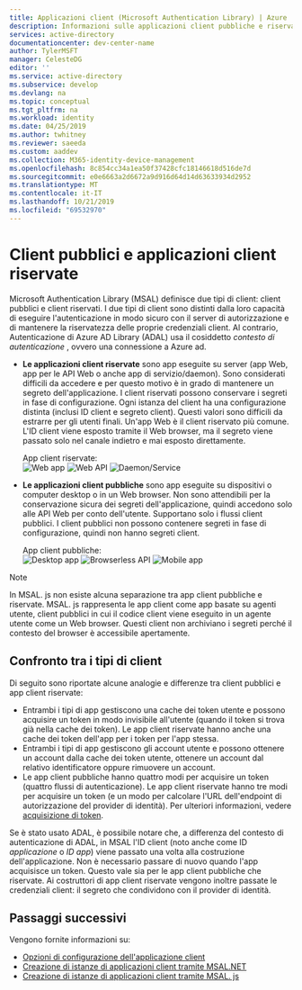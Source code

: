 ```yaml
---
title: Applicazioni client (Microsoft Authentication Library) | Azure
description: Informazioni sulle applicazioni client pubbliche e riservate in Microsoft Authentication Library (MSAL).
services: active-directory
documentationcenter: dev-center-name
author: TylerMSFT
manager: CelesteDG
editor: ''
ms.service: active-directory
ms.subservice: develop
ms.devlang: na
ms.topic: conceptual
ms.tgt_pltfrm: na
ms.workload: identity
ms.date: 04/25/2019
ms.author: twhitney
ms.reviewer: saeeda
ms.custom: aaddev
ms.collection: M365-identity-device-management
ms.openlocfilehash: 8c854cc34a1ea50f37428cfc18146618d516de7d
ms.sourcegitcommit: e0e6663a2d6672a9d916d64d14d63633934d2952
ms.translationtype: MT
ms.contentlocale: it-IT
ms.lasthandoff: 10/21/2019
ms.locfileid: "69532970"
---
```

# <a name="public-client-and-confidential-client-applications"></a>Client pubblici e applicazioni client riservate
Microsoft Authentication Library (MSAL) definisce due tipi di client: client pubblici e client riservati. I due tipi di client sono distinti dalla loro capacità di eseguire l'autenticazione in modo sicuro con il server di autorizzazione e di mantenere la riservatezza delle proprie credenziali client. Al contrario, Autenticazione di Azure AD Library (ADAL) usa il cosiddetto *contesto di autenticazione* , ovvero una connessione a Azure ad.

- **Le applicazioni client riservate** sono app eseguite su server (app Web, app per le API Web o anche app di servizio/daemon). Sono considerati difficili da accedere e per questo motivo è in grado di mantenere un segreto dell'applicazione. I client riservati possono conservare i segreti in fase di configurazione. Ogni istanza del client ha una configurazione distinta (inclusi ID client e segreto client). Questi valori sono difficili da estrarre per gli utenti finali. Un'app Web è il client riservato più comune. L'ID client viene esposto tramite il Web browser, ma il segreto viene passato solo nel canale indietro e mai esposto direttamente.

    App client riservate: <BR>
    ![Web app ](media/msal-client-applications/web-app.png) ![Web API ](media/msal-client-applications/web-api.png) ![Daemon/Service ](media/msal-client-applications/daemon-service.png)

- **Le applicazioni client pubbliche** sono app eseguite su dispositivi o computer desktop o in un Web browser. Non sono attendibili per la conservazione sicura dei segreti dell'applicazione, quindi accedono solo alle API Web per conto dell'utente. Supportano solo i flussi client pubblici. I client pubblici non possono contenere segreti in fase di configurazione, quindi non hanno segreti client.

    App client pubbliche: <BR>
    ![Desktop app ](media/msal-client-applications/desktop-app.png) ![Browserless API ](media/msal-client-applications/browserless-app.png) ![Mobile app ](media/msal-client-applications/mobile-app.png)

> [!NOTE]
> In MSAL. js non esiste alcuna separazione tra app client pubbliche e riservate.  MSAL. js rappresenta le app client come app basate su agenti utente, client pubblici in cui il codice client viene eseguito in un agente utente come un Web browser. Questi client non archiviano i segreti perché il contesto del browser è accessibile apertamente.

## <a name="comparing-the-client-types"></a>Confronto tra i tipi di client
Di seguito sono riportate alcune analogie e differenze tra client pubblici e app client riservate:

- Entrambi i tipi di app gestiscono una cache dei token utente e possono acquisire un token in modo invisibile all'utente (quando il token si trova già nella cache dei token). Le app client riservate hanno anche una cache dei token dell'app per i token per l'app stessa.
- Entrambi i tipi di app gestiscono gli account utente e possono ottenere un account dalla cache dei token utente, ottenere un account dal relativo identificatore oppure rimuovere un account.
- Le app client pubbliche hanno quattro modi per acquisire un token (quattro flussi di autenticazione). Le app client riservate hanno tre modi per acquisire un token (e un modo per calcolare l'URL dell'endpoint di autorizzazione del provider di identità). Per ulteriori informazioni, vedere [acquisizione di token](msal-acquire-cache-tokens.md).

Se è stato usato ADAL, è possibile notare che, a differenza del contesto di autenticazione di ADAL, in MSAL l'ID client (noto anche come ID *applicazione* o *ID app*) viene passato una volta alla costruzione dell'applicazione. Non è necessario passare di nuovo quando l'app acquisisce un token. Questo vale sia per le app client pubbliche che riservate. Ai costruttori di app client riservate vengono inoltre passate le credenziali client: il segreto che condividono con il provider di identità.

## <a name="next-steps"></a>Passaggi successivi
Vengono fornite informazioni su:
- [Opzioni di configurazione dell'applicazione client](msal-client-application-configuration.md)
- [Creazione di istanze di applicazioni client tramite MSAL.NET](msal-net-initializing-client-applications.md)
- [Creazione di istanze di applicazioni client tramite MSAL. js](msal-js-initializing-client-applications.md)

